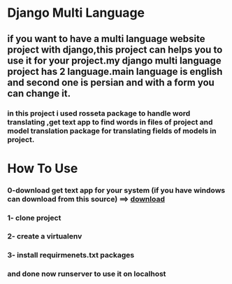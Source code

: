 # Django Multi Language
## if you want to have a multi language website project with django,this project can helps you to use it for your project.my django multi language project has 2 language.main language is english and second one is persian and with a form you can change it.
### in this project i used rosseta package to handle word translating ,get text app to find words in files of project and model translation package for translating fields of models in project.
# How To Use
### 0-download get text app for your system (if you have windows can download from this source) ==> [download](https://mlocati.github.io/articles/gettext-iconv-windows.html)
### 1- clone project
### 2- create a virtualenv
### 3- install requirmenets.txt packages
### and done now runserver to use it on localhost
